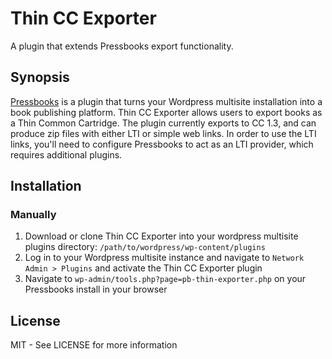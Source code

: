 # Thin CC Exporter

A plugin that extends Pressbooks export functionality.

## Synopsis

[Pressbooks](https://github.com/pressbooks/pressbooks) is a plugin that turns
your Wordpress multisite installation into a book publishing platform.
Thin CC Exporter allows users to export books as a Thin Common Cartridge. The
plugin currently exports to CC 1.3, and can produce zip files with either LTI or
simple web links. In order to use the LTI links, you'll need to configure Pressbooks
to act as an LTI provider, which requires additional plugins.

## Installation

### Manually

1. Download or clone Thin CC Exporter into your wordpress multisite plugins directory: `/path/to/wordpress/wp-content/plugins`
1. Log in to your Wordpress multisite instance and navigate to `Network Admin > Plugins` and activate the Thin CC Exporter plugin
1. Navigate to `wp-admin/tools.php?page=pb-thin-exporter.php` on your Pressbooks install in your browser

## License

MIT - See LICENSE for more information
